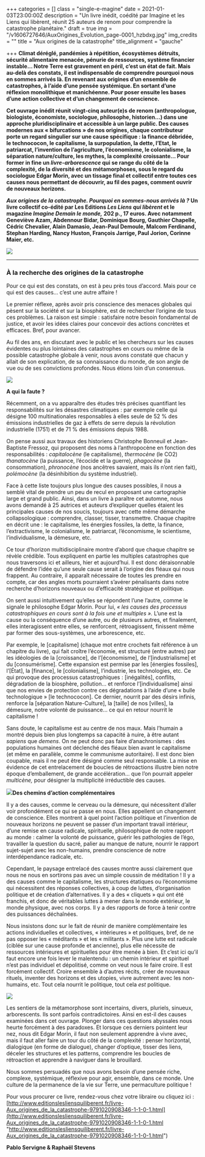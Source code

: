 +++
categories = []
class = "single-e-magine"
date = 2021-01-03T23:00:00Z
description = "Un livre inédit, coédité par Imagine et les Liens qui libèrent, réunit 25 auteurs de renom pour comprendre la catastrophe planétaire."
draft = true
img = "/v1606727646/AuxOrigines_Evolution_page-0001_hzbdxg.jpg"
img_credits = ""
title = "Aux origines de la catastrophe"
title_alignment = "gauche"

+++
**Climat déréglé, pandémies à répétition, écosystèmes détruits, sécurité alimentaire menacée, pénurie de ressources, système financier instable… Notre Terre est gravement en péril, c’est un état de fait. Mais au-delà des constats, il est indispensable de comprendre pourquoi nous en sommes arrivés là. En revenant aux origines d’un ensemble de catastrophes, à l’aide d’une pensée systémique. En sortant d’une réflexion monolithique et manichéenne. Pour poser ensuite les bases d’une action collective et d’un changement de conscience.**

**Cet ouvrage inédit réunit vingt-cinq auteur(e)s de renom (anthropologue, biologiste, économiste, sociologue, philosophe, historien…) dans une approche pluridisciplinaire et accessible à un large public. Des causes modernes aux « bifurcations » de nos origines, chaque contributeur porte un regard singulier sur une cause spécifique : la finance débridée, le technococon, le capitalisme, la surpopulation, la dette, l’Etat, le patriarcat, l’invention de l’agriculture, l’économisme, le colonialisme, la séparation nature/culture, les mythes, la complexité croissante… Pour former in fine un _livre-arborescence_ qui se range du côté de la complexité, de la diversité et des métamorphoses, sous le regard du sociologue Edgar Morin, avec un tissage final et collectif entre toutes ces causes nous permettant de découvrir, au fil des pages, comment ouvrir de nouveaux horizons.**

**_Aux origines de la catastrophe. Pourquoi en sommes-nous arrivés là ?_ Un livre collectif co-édité par Les Editions _Les Liens qui libèrent_ et le magazine _Imagine Demain le monde,_ 202 p., 17 euros. Avec notamment Geneviève Azam, Abdennour Bidar, Dominique Bourg, Gauthier Chapelle, Cédric Chevalier, Alain Damasio, Jean-Paul Demoule, Malcom Ferdinand, Stephan Harding, Nancy Huston, François Jarrige, Paul Jorion, Corinne Maier, etc.**

![](https://res.cloudinary.com/drg3m95yg/image/upload/c_limit,dpr_auto,q_70,w_1000,f_auto/v1606728388/AuxOrigines_Cover_page-0001_lzcza2.jpg)

***

### À la recherche des origines de la catastrophe

Pour ce qui est des constats, on est à peu près tous d’accord. Mais pour ce qui est des causes… c’est une autre affaire !

Le premier réflexe, après avoir pris conscience des menaces globales qui pèsent sur la société et sur la biosphère, est de rechercher l’origine de tous ces problèmes. La raison est simple : satisfaire notre besoin fondamental de justice, et avoir les idées claires pour concevoir des actions concrètes et efficaces. Bref, pour avancer.

Au fil des ans, en discutant avec le public et les chercheurs sur les causes évidentes ou plus lointaines des catastrophes en cours ou même de la possible catastrophe globale à venir, nous avons constaté que chacun y allait de son explication, de sa connaissance du monde, de son angle de vue ou de ses convictions profondes. Nous étions loin d’un consensus.

![](https://res.cloudinary.com/drg3m95yg/image/upload/c_limit,dpr_auto,q_70,w_1000,f_auto/v1606727498/AuxOrigines_Acceleration_page-0001_mwpvyd.jpg)

**A qui la faute ?**

Récemment, on a vu apparaître des études très précises quantifiant les responsabilités sur les désastres climatiques : par exemple celle qui désigne 100 multinationales responsables à elles seule de 52 % des émissions industrielles de gaz à effets de serre depuis la révolution industrielle (1751) et de 71 % des émissions depuis 1988.

On pense aussi aux travaux des historiens Christophe Bonneuil et Jean-Baptiste Fressoz, qui proposent des noms à l’anthropocène en fonction des responsabilités : _capitalocène_ (le capitalisme), _thermocène_ (le CO2) _thanatocène_ (la puissance, l’écocide et la guerre), _phagocène_ (la consommation), _phronocène_ (nos ancêtres savaient, mais ils n’ont rien fait), _polémocène_ (la désinhibition du système industriel).

Face à cette liste toujours plus longue des causes possibles, il nous a semblé vital de prendre un peu de recul en proposant une cartographie large et grand public. Ainsi, dans un livre à paraître cet automne, nous avons demandé à 25 autrices et auteurs d’expliquer quelles étaient les principales causes de nos soucis, toujours avec cette même démarche collapsologique : comprendre, classer, tisser, transmettre. Chaque chapitre en décrit une : le capitalisme, les énergies fossiles, la dette, la finance, l’extractivisme, le colonialisme, le patriarcat, l’économisme, le scientisme, l’individualisme, la démesure, etc.

Ce tour d’horizon multidisciplinaire montre d’abord que chaque chapitre se révèle crédible. Tous expliquent en partie les multiples catastrophes que nous traversons ici et ailleurs, hier et aujourd’hui. Il est donc déraisonnable de défendre l’idée qu’une seule cause serait à l’origine des fléaux qui nous frappent. Au contraire, il apparaît nécessaire de toutes les prendre en compte, car des angles morts pourraient s’avérer pénalisants dans notre recherche d’horizons nouveaux ou d’efficacité stratégique et politique.

On sent aussi intuitivement qu’elles se répondent l’une l’autre, comme le signale le philosophe Edgar Morin. Pour lui, _« les causes des processus catastrophiques en cours sont à la fois une et multiples »._ L’une est la cause ou la conséquence d’une autre, ou de plusieurs autres, et finalement, elles interagissent entre elles, se renforcent, rétroagissent, finissent même par former des sous-systèmes, une arborescence, etc.

Par exemple, le \[capitalisme\] (chaque mot entre crochets fait référence à un chapitre du livre), qui fait croître l’économie, est structuré (entre autres) par les idéologies de la \[croissance\], de l’\[économisme\], de l’\[industrialisme\] et du \[consumérisme\]. Cette expansion est permise par les \[énergies fossiles\], l’\[État\], la \[finance\], le \[colonialisme\], l’industrie, les technologies, etc. Ce qui provoque des processus catastrophiques : \[inégalités\], conflits, dégradation de la biosphère, pollution… et renforce l’\[individualisme\] ainsi que nos envies de protection contre ces dégradations à l’aide d’une « bulle technologique » \[le technococon\]. Ce dernier, nourrit par des désirs infinis, renforce la \[séparation Nature-Culture\], la \[taille\] de nos \[villes\], la démesure, notre volonté de puissance… ce qui en retour nourrit le capitalisme !

Sans doute, le capitalisme est au centre de nos maux. Mais l’humain a montré depuis bien plus longtemps sa capacité à nuire, à être autant _sapiens_ que _demens_. On ne peut donc pas faire d’anachronismes : des populations humaines ont déclenché des fléaux bien avant le capitalisme (et même en parallèle, comme le communisme autoritaire). Il est donc bien coupable, mais il ne peut être désigné comme seul responsable. La mise en évidence de cet entrelacement de boucles de rétroactions illustre bien notre époque d’emballement, de grande accélération… que l’on pourrait appeler _multicène,_ pour désigner la multiplicité irréductible des causes.

![](https://res.cloudinary.com/drg3m95yg/image/upload/c_limit,dpr_auto,q_70,w_1000,f_auto/v1606727621/AuxOrigines_Bifurcation_page-0001_agzw7v.jpg)**Des chemins d’action complémentaires**

Il y a des causes, comme le cerveau ou la démesure, qui nécessitent d’aller voir profondément ce qui se passe en nous. Elles appellent un changement de conscience. Elles montrent à quel point l’action politique et l’invention de nouveaux horizons ne peuvent se passer d’un important travail intérieur, d’une remise en cause radicale, spirituelle, philosophique de notre rapport au monde : calmer la volonté de puissance, guérir les pathologies de l’égo, travailler la question du sacré, palier au manque de nature, nourrir le rapport sujet-sujet avec les non-humains, prendre conscience de notre interdépendance radicale, etc.

Cependant, le paysage entrelacé des causes montre aussi clairement que nous ne nous en sortirons pas avec un simple coussin de méditation ! Il y a des causes comme le capitalisme, les structures étatiques ou l’économisme qui nécessitent des réponses collectives, à coup de luttes, d’organisation politique et de création d’alternatives. Il y a des « cliquets » qui ont été franchis, et donc de véritables luttes à mener dans le monde extérieur, le monde physique, avec nos corps. Il y a des rapports de force à tenir contre des puissances déchaînées.

Nous insistons donc sur le fait de réunir de manière complémentaire les actions individuelles et collectives, « intérieures » et politiques, bref, de ne pas opposer les « méditants » et les « militants ». Plus une lutte est radicale (ciblée sur une cause profonde et ancienne), plus elle nécessite de ressources intérieures et spirituelles pour être menée à bien. Et c’est ici qu’il faut encore une fois lever le malentendu : un chemin intérieur et spirituel n’est pas individuel et dépolitisé, comme on veut nous le faire croire. Il est forcément collectif. Croire ensemble à d’autres récits, créer de nouveaux rituels, inventer des horizons et des utopies, vivre autrement avec les non-humains, etc. Tout cela nourrit le politique, tout cela _est_ politique.

![](https://res.cloudinary.com/drg3m95yg/image/upload/c_limit,dpr_auto,q_70,w_1000,f_auto/v1606727646/AuxOrigines_Evolution_page-0001_hzbdxg.jpg)

Les sentiers de la métamorphose sont incertains, divers, pluriels, sinueux, arborescents. Ils sont parfois contradictoires. Ainsi en est-il des causes examinées dans cet ouvrage. Plonger dans ces questions abyssales nous heurte forcément à des paradoxes. Et lorsque ces derniers pointent leur nez, nous dit Edgar Morin, il faut non seulement apprendre à vivre avec, mais il faut aller faire un tour du côté de la complexité : penser horizontal, dialogique (en forme de dialogue), changer d’optique, tisser des liens, déceler les structures et les patterns, comprendre les boucles de rétroaction et apprendre à naviguer dans le brouillard.

Nous sommes persuadés que nous avons besoin d’une pensée riche, complexe, systémique, réflexive pour agir, ensemble, dans ce monde. Une culture de la permanence de la vie sur Terre, une permaculture politique !

Pour vous procurer ce livre, rendez-vous chez votre libraire ou cliquez ici : [http://www.editionslesliensquiliberent.fr/livre-Aux_origines_de_la_catastrophe-9791020908346-1-1-0-1.html](http://www.editionslesliensquiliberent.fr/livre-Aux_origines_de_la_catastrophe-9791020908346-1-1-0-1.html "http://www.editionslesliensquiliberent.fr/livre-Aux_origines_de_la_catastrophe-9791020908346-1-1-0-1.html")

**Pablo Servigne & Raphaël Stevens**